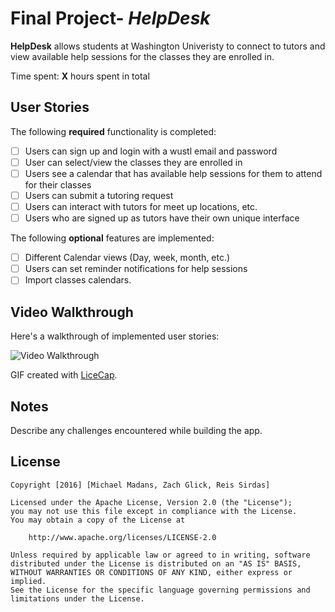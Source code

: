 # Final Project- *HelpDesk*

**HelpDesk** allows students at Washington Univeristy to connect to tutors and view available help sessions for the classes they are enrolled in.

Time spent: **X** hours spent in total

## User Stories

The following **required** functionality is completed:

- [ ] Users can sign up and login with a wustl email and password
- [ ] User can select/view the classes they are enrolled in
- [ ] Users see a calendar that has available help sessions for them to attend for their classes
- [ ] Users can submit a tutoring request
- [ ] Users can interact with tutors for meet up locations, etc.
- [ ] Users who are signed up as tutors have their own unique interface

The following **optional** features are implemented:

- [ ] Different Calendar views (Day, week, month, etc.)
- [ ] Users can set reminder notifications for help sessions
- [ ] Import classes calendars. 

## Video Walkthrough 

Here's a walkthrough of implemented user stories:

<img src='http://i.imgur.com/link/to/your/gif/file.gif' title='Video Walkthrough' width='' alt='Video Walkthrough' />

GIF created with [LiceCap](http://www.cockos.com/licecap/).

## Notes

Describe any challenges encountered while building the app.

## License

    Copyright [2016] [Michael Madans, Zach Glick, Reis Sirdas]

    Licensed under the Apache License, Version 2.0 (the "License");
    you may not use this file except in compliance with the License.
    You may obtain a copy of the License at

        http://www.apache.org/licenses/LICENSE-2.0

    Unless required by applicable law or agreed to in writing, software
    distributed under the License is distributed on an "AS IS" BASIS,
    WITHOUT WARRANTIES OR CONDITIONS OF ANY KIND, either express or implied.
    See the License for the specific language governing permissions and
    limitations under the License.
